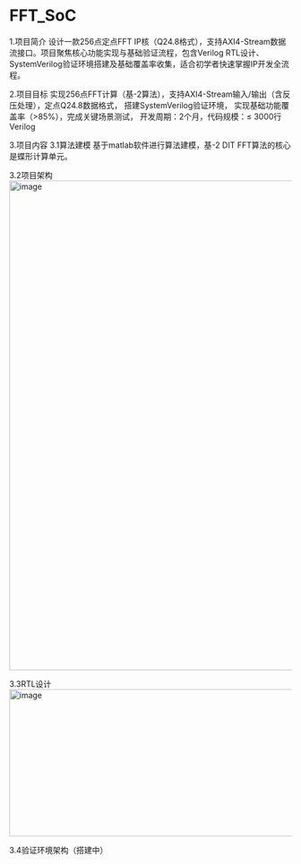# FFT_SoC
1.项目简介
设计一款256点定点FFT IP核（Q24.8格式），支持AXI4-Stream数据流接口。项目聚焦核心功能实现与基础验证流程，包含Verilog RTL设计、SystemVerilog验证环境搭建及基础覆盖率收集，适合初学者快速掌握IP开发全流程。

2.项目目标
实现256点FFT计算（基-2算法），支持AXI4-Stream输入/输出（含反压处理），定点Q24.8数据格式， 搭建SystemVerilog验证环境， 实现基础功能覆盖率（>85%），完成关键场景测试， 开发周期：2个月，代码规模：≤ 3000行Verilog
    
3.项目内容
3.1算法建模
基于matlab软件进行算法建模，基-2 DIT FFT算法的核心是蝶形计算单元。

3.2项目架构
<img width="1506" height="875" alt="image" src="https://github.com/user-attachments/assets/893e85d1-517a-4f86-9ade-05b682a10e1d" />

3.3RTL设计
<img width="705" height="263" alt="image" src="https://github.com/user-attachments/assets/f6bc9619-f927-4399-a53f-5f5090fc02ea" />

3.4验证环境架构（搭建中）

